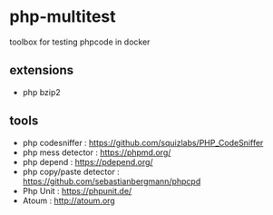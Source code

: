 # php-multitest
toolbox for testing phpcode in docker


## extensions
- php bzip2

## tools

- php codesniffer : https://github.com/squizlabs/PHP_CodeSniffer
- php mess detector : https://phpmd.org/
- php depend : https://pdepend.org/
- php copy/paste detector : https://github.com/sebastianbergmann/phpcpd
- Php Unit : https://phpunit.de/
- Atoum : http://atoum.org
